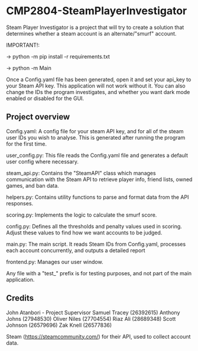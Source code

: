 # CMP2804-SteamPlayerInvestigator

Steam Player Investigator is a project that will try to create a solution that determines whether a steam account is an alternate/"smurf" account.


IMPORTANT!:

-> python -m pip install -r requirements.txt

-> python -m Main

Once a Config.yaml file has been generated, open it and set your api_key to your Steam API key. This application will not work without it. You can also change the IDs the program investigates, and whether you want dark mode enabled or disabled for the GUI.

## Project overview

Config.yaml: A config file for your steam API key, and for all of the steam user IDs you wish to analyse. This is generated after running the program for the first time.

user_config.py: This file reads the Config.yaml file and generates a default user config where necessary.

steam_api.py: Contains the "SteamAPI" class which manages communication with the Steam API to retrieve player info, friend lists, owned games, and ban data.

helpers.py: Contains utility functions to parse and format data from the API responses.

scoring.py: Implements the logic to calculate the smurf score.

config.py: Defines all the thresholds and penalty values used in scoring. Adjust these values to find how we want accounts to be judged.

main.py: The main script. It reads Steam IDs from Config.yaml, processes each account concurrently, and outputs a detailed report

frontend.py: Manages our user window.

Any file with a "test_" prefix is for testing purposes, and not part of the main application.

## Credits
John Atanbori - Project Supervisor
Samuel Tracey (26392615)
Anthony Johns (27948530)
Oliver Niles (27704554)
Riaz Ali (28689348)
Scott Johnson (26579696)
Zak Knell (26577836)

Steam (https://steamcommunity.com/) for their API, used to collect account data.